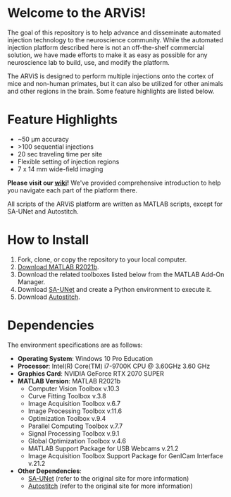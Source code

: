 # Welcome to the ARViS!

The goal of this repository is to help advance and disseminate automated injection technology to the neuroscience community. While the automated injection platform described here is not an off-the-shelf commercial solution, we have made efforts to make it as easy as possible for any neuroscience lab to build, use, and modify the platform.

The ARViS is designed to perform multiple injections onto the cortex of mice and non-human primates, but it can also be utilized for other animals and other regions in the brain. Some feature highlights are listed below.

# Feature Highlights
- ~50 μm accuracy
- \>100 sequential injections
- 20 sec traveling time per site
- Flexible setting of injection regions
- 7 x 14 mm wide-field imaging

**Please visit our [wiki](https://github.com/nomurshin/ARViS_prepublication/wiki)!** We've provided comprehensive introduction to help you navigate each part of the platform there.

All scripts of the ARViS platform are written as MATLAB scripts, except for SA-UNet and Autostitch.

# How to Install

1. Fork, clone, or copy the repository to your local computer.
2. [Download MATLAB R2021b](https://www.mathworks.com/products/matlab.html).
3. Download the related toolboxes listed below from the MATLAB Add-On Manager.
4. Download [SA-UNet](https://github.com/clguo/SA-UNet) and create a Python environment to execute it.
5. Download [Autostitch](http://matthewalunbrown.com/autostitch/autostitch.html).

# Dependencies

The environment specifications are as follows:

- **Operating System**: Windows 10 Pro Education
- **Processor**: Intel(R) Core(TM) i7-9700K CPU @ 3.60GHz   3.60 GHz
- **Graphics Card**: NVIDIA GeForce RTX 2070 SUPER
- **MATLAB Version**: MATLAB R2021b
  - Computer Vision Toolbox v.10.3
  - Curve Fitting Toolbox v.3.8
  - Image Acquisition Toolbox v.6.7
  - Image Processing Toolbox v.11.6
  - Optimization Toolbox v.9.4
  - Parallel Computing Toolbox v.7.7
  - Signal Processing Toolbox v.9.1
  - Global Optimization Toolbox v.4.6
  - MATLAB Support Package for USB Webcams v.21.2
  - Image Acquisition Toolbox Support Package for GenICam Interface v.21.2
- **Other Dependencies**:
  - [SA-UNet](https://github.com/clguo/SA-UNet) (refer to the original site for more information)
  - [Autostitch](http://matthewalunbrown.com/autostitch/autostitch.html) (refer to the original site for more information)
